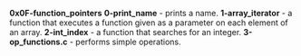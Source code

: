 **0x0F-function_pointers**
**0-print_name** -  prints a name.
**1-array_iterator** - a function that executes a function given as a parameter on each element of an array.
**2-int_index** -  a function that searches for an integer.
**3-op_functions.c** - performs simple operations.
